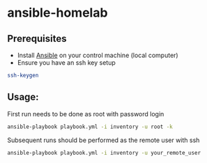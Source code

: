 # ansible-homelab

## Prerequisites

- Install [Ansible](https://www.ansible.com/) on your control machine (local computer)
- Ensure you have an ssh key setup

```bash
ssh-keygen
```


## Usage:

First run needs to be done as root with password login
```bash
ansible-playbook playbook.yml -i inventory -u root -k
```

Subsequent runs should be performed as the remote user with ssh
```bash
ansible-playbook playbook.yml -i inventory -u your_remote_user
```
